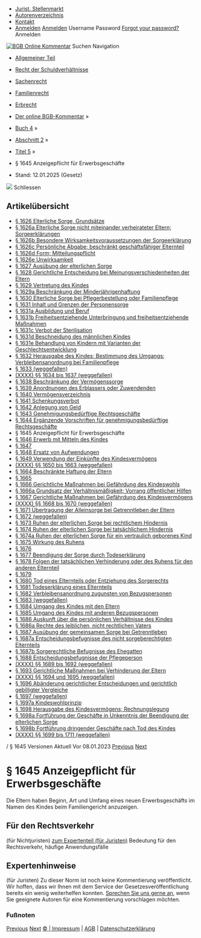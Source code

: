   * [Jurist. Stellenmarkt](https://bgb.kommentar.de/Buch-4/Abschnitt-2/Titel-5/</job-board> "Jurist. Stellenmarkt")
  * [Autorenverzeichnis](https://bgb.kommentar.de/Buch-4/Abschnitt-2/Titel-5/</Autorenverzeichnis> "Autorenverzeichnis")
  * [Kontakt](https://bgb.kommentar.de/Buch-4/Abschnitt-2/Titel-5/</Kontakt>)
  * [Anmelden](https://bgb.kommentar.de/Buch-4/Abschnitt-2/Titel-5/<#login> "show login form") [Anmelden](https://bgb.kommentar.de/Buch-4/Abschnitt-2/Titel-5/<#> "hide login form") Username Password
[Forgot your password?](https://bgb.kommentar.de/Buch-4/Abschnitt-2/Titel-5/</user/forgotpassword>) Anmelden 


[![BGB Online Kommentar](https://bgb.kommentar.de/extension/bgb/design/bgb/images/logo.png)](https://bgb.kommentar.de/Buch-4/Abschnitt-2/Titel-5/</> "BGB Online Kommentar")
Suchen
Navigation
  * [Allgemeiner Teil](https://bgb.kommentar.de/Buch-4/Abschnitt-2/Titel-5/</Buch-1>)
  * [Recht der Schuldverhältnisse](https://bgb.kommentar.de/Buch-4/Abschnitt-2/Titel-5/</Buch-2>)
  * [Sachenrecht](https://bgb.kommentar.de/Buch-4/Abschnitt-2/Titel-5/</Buch-3>)
  * [Familienrecht](https://bgb.kommentar.de/Buch-4/Abschnitt-2/Titel-5/</Buch-4>)
  * [Erbrecht](https://bgb.kommentar.de/Buch-4/Abschnitt-2/Titel-5/</Buch-5>)


  * [Der online BGB-Kommentar](https://bgb.kommentar.de/Buch-4/Abschnitt-2/Titel-5/</>) »
  * [Buch 4](https://bgb.kommentar.de/Buch-4/Abschnitt-2/Titel-5/</Buch-4>) »
  * [Abschnitt 2](https://bgb.kommentar.de/Buch-4/Abschnitt-2/Titel-5/</Buch-4/Abschnitt-2>) »
  * [Titel 5](https://bgb.kommentar.de/Buch-4/Abschnitt-2/Titel-5/</Buch-4/Abschnitt-2/Titel-5>) »
  * § 1645 Anzeigepflicht für Erwerbsgeschäfte 
  * Stand: 12.01.2025 (Gesetz) 


![](https://vg01.met.vgwort.de/na/1c9909529ead4f509072c06d9081a7d5)
Schliessen 
## Artikelübersicht
  * [ § 1626 Elterliche Sorge, Grundsätze ](https://bgb.kommentar.de/Buch-4/Abschnitt-2/Titel-5/</Buch-4/Abschnitt-2/Titel-5/Elterliche-Sorge-Grundsaetze>)
  * [ § 1626a Elterliche Sorge nicht miteinander verheirateter Eltern; Sorgeerklärungen ](https://bgb.kommentar.de/Buch-4/Abschnitt-2/Titel-5/</Buch-4/Abschnitt-2/Titel-5/Elterliche-Sorge-nicht-miteinander-verheirateter-Eltern-Sorgeerklaerungen>)
  * [ § 1626b Besondere Wirksamkeitsvoraussetzungen der Sorgeerklärung ](https://bgb.kommentar.de/Buch-4/Abschnitt-2/Titel-5/</Buch-4/Abschnitt-2/Titel-5/Besondere-Wirksamkeitsvoraussetzungen-der-Sorgeerklaerung>)
  * [ § 1626c Persönliche Abgabe; beschränkt geschäftsfähiger Elternteil ](https://bgb.kommentar.de/Buch-4/Abschnitt-2/Titel-5/</Buch-4/Abschnitt-2/Titel-5/Persoenliche-Abgabe-beschraenkt-geschaeftsfaehiger-Elternteil>)
  * [ § 1626d Form; Mitteilungspflicht ](https://bgb.kommentar.de/Buch-4/Abschnitt-2/Titel-5/</Buch-4/Abschnitt-2/Titel-5/Form-Mitteilungspflicht>)
  * [ § 1626e Unwirksamkeit ](https://bgb.kommentar.de/Buch-4/Abschnitt-2/Titel-5/</Buch-4/Abschnitt-2/Titel-5/Unwirksamkeit>)
  * [ § 1627 Ausübung der elterlichen Sorge ](https://bgb.kommentar.de/Buch-4/Abschnitt-2/Titel-5/</Buch-4/Abschnitt-2/Titel-5/Ausuebung-der-elterlichen-Sorge>)
  * [ § 1628 Gerichtliche Entscheidung bei Meinungsverschiedenheiten der Eltern ](https://bgb.kommentar.de/Buch-4/Abschnitt-2/Titel-5/</Buch-4/Abschnitt-2/Titel-5/Gerichtliche-Entscheidung-bei-Meinungsverschiedenheiten-der-Eltern>)
  * [ § 1629 Vertretung des Kindes ](https://bgb.kommentar.de/Buch-4/Abschnitt-2/Titel-5/</Buch-4/Abschnitt-2/Titel-5/Vertretung-des-Kindes>)
  * [ § 1629a Beschränkung der Minderjährigenhaftung ](https://bgb.kommentar.de/Buch-4/Abschnitt-2/Titel-5/</Buch-4/Abschnitt-2/Titel-5/Beschraenkung-der-Minderjaehrigenhaftung>)
  * [ § 1630 Elterliche Sorge bei Pflegerbestellung oder Familienpflege ](https://bgb.kommentar.de/Buch-4/Abschnitt-2/Titel-5/</Buch-4/Abschnitt-2/Titel-5/Elterliche-Sorge-bei-Pflegerbestellung-oder-Familienpflege>)
  * [ § 1631 Inhalt und Grenzen der Personensorge ](https://bgb.kommentar.de/Buch-4/Abschnitt-2/Titel-5/</Buch-4/Abschnitt-2/Titel-5/Inhalt-und-Grenzen-der-Personensorge>)
  * [ § 1631a Ausbildung und Beruf ](https://bgb.kommentar.de/Buch-4/Abschnitt-2/Titel-5/</Buch-4/Abschnitt-2/Titel-5/Ausbildung-und-Beruf>)
  * [ § 1631b Freiheitsentziehende Unterbringung und freiheitsentziehende Maßnahmen ](https://bgb.kommentar.de/Buch-4/Abschnitt-2/Titel-5/</Buch-4/Abschnitt-2/Titel-5/Freiheitsentziehende-Unterbringung-und-freiheitsentziehende-Massnahmen>)
  * [ § 1631c Verbot der Sterilisation ](https://bgb.kommentar.de/Buch-4/Abschnitt-2/Titel-5/</Buch-4/Abschnitt-2/Titel-5/Verbot-der-Sterilisation>)
  * [ § 1631d Beschneidung des männlichen Kindes ](https://bgb.kommentar.de/Buch-4/Abschnitt-2/Titel-5/</Buch-4/Abschnitt-2/Titel-5/Beschneidung-des-maennlichen-Kindes>)
  * [ § 1631e Behandlung von Kindern mit Varianten der Geschlechtsentwicklung ](https://bgb.kommentar.de/Buch-4/Abschnitt-2/Titel-5/</Buch-4/Abschnitt-2/Titel-5/Behandlung-von-Kindern-mit-Varianten-der-Geschlechtsentwicklung>)
  * [ § 1632 Herausgabe des Kindes; Bestimmung des Umgangs; Verbleibensanordnung bei Familienpflege ](https://bgb.kommentar.de/Buch-4/Abschnitt-2/Titel-5/</Buch-4/Abschnitt-2/Titel-5/Herausgabe-des-Kindes-Bestimmung-des-Umgangs-Verbleibensanordnung-bei-Familienpflege>)
  * [ § 1633 (weggefallen) ](https://bgb.kommentar.de/Buch-4/Abschnitt-2/Titel-5/</Buch-4/Abschnitt-2/Titel-5/weggefallen10>)
  * [ (XXXX) §§ 1634 bis 1637 (weggefallen) ](https://bgb.kommentar.de/Buch-4/Abschnitt-2/Titel-5/</Buch-4/Abschnitt-2/Titel-5/weggefallen>)
  * [ § 1638 Beschränkung der Vermögenssorge ](https://bgb.kommentar.de/Buch-4/Abschnitt-2/Titel-5/</Buch-4/Abschnitt-2/Titel-5/Beschraenkung-der-Vermoegenssorge>)
  * [ § 1639 Anordnungen des Erblassers oder Zuwendenden ](https://bgb.kommentar.de/Buch-4/Abschnitt-2/Titel-5/</Buch-4/Abschnitt-2/Titel-5/Anordnungen-des-Erblassers-oder-Zuwendenden>)
  * [ § 1640 Vermögensverzeichnis ](https://bgb.kommentar.de/Buch-4/Abschnitt-2/Titel-5/</Buch-4/Abschnitt-2/Titel-5/Vermoegensverzeichnis>)
  * [ § 1641 Schenkungsverbot ](https://bgb.kommentar.de/Buch-4/Abschnitt-2/Titel-5/</Buch-4/Abschnitt-2/Titel-5/Schenkungsverbot>)
  * [ § 1642 Anlegung von Geld ](https://bgb.kommentar.de/Buch-4/Abschnitt-2/Titel-5/</Buch-4/Abschnitt-2/Titel-5/Anlegung-von-Geld>)
  * [ § 1643 Genehmigungsbedürftige Rechtsgeschäfte ](https://bgb.kommentar.de/Buch-4/Abschnitt-2/Titel-5/</Buch-4/Abschnitt-2/Titel-5/Genehmigungsbeduerftige-Rechtsgeschaefte>)
  * [ § 1644 Ergänzende Vorschriften für genehmigungsbedürftige Rechtsgeschäfte ](https://bgb.kommentar.de/Buch-4/Abschnitt-2/Titel-5/</Buch-4/Abschnitt-2/Titel-5/Ergaenzende-Vorschriften-fuer-genehmigungsbeduerftige-Rechtsgeschaefte>)
  * § 1645 Anzeigepflicht für Erwerbsgeschäfte 
  * [ § 1646 Erwerb mit Mitteln des Kindes ](https://bgb.kommentar.de/Buch-4/Abschnitt-2/Titel-5/</Buch-4/Abschnitt-2/Titel-5/Erwerb-mit-Mitteln-des-Kindes>)
  * [ § 1647 ](https://bgb.kommentar.de/Buch-4/Abschnitt-2/Titel-5/</Buch-4/Abschnitt-2/Titel-5/node_2101>)
  * [ § 1648 Ersatz von Aufwendungen ](https://bgb.kommentar.de/Buch-4/Abschnitt-2/Titel-5/</Buch-4/Abschnitt-2/Titel-5/Ersatz-von-Aufwendungen>)
  * [ § 1649 Verwendung der Einkünfte des Kindesvermögens ](https://bgb.kommentar.de/Buch-4/Abschnitt-2/Titel-5/</Buch-4/Abschnitt-2/Titel-5/Verwendung-der-Einkuenfte-des-Kindesvermoegens>)
  * [ (XXXX) §§ 1650 bis 1663 (weggefallen) ](https://bgb.kommentar.de/Buch-4/Abschnitt-2/Titel-5/</Buch-4/Abschnitt-2/Titel-5/weggefallen2>)
  * [ § 1664 Beschränkte Haftung der Eltern ](https://bgb.kommentar.de/Buch-4/Abschnitt-2/Titel-5/</Buch-4/Abschnitt-2/Titel-5/Beschraenkte-Haftung-der-Eltern>)
  * [ § 1665 ](https://bgb.kommentar.de/Buch-4/Abschnitt-2/Titel-5/</Buch-4/Abschnitt-2/Titel-5/node_2106>)
  * [ § 1666 Gerichtliche Maßnahmen bei Gefährdung des Kindeswohls ](https://bgb.kommentar.de/Buch-4/Abschnitt-2/Titel-5/</Buch-4/Abschnitt-2/Titel-5/Gerichtliche-Massnahmen-bei-Gefaehrdung-des-Kindeswohls>)
  * [ § 1666a Grundsatz der Verhältnismäßigkeit; Vorrang öffentlicher Hilfen ](https://bgb.kommentar.de/Buch-4/Abschnitt-2/Titel-5/</Buch-4/Abschnitt-2/Titel-5/Grundsatz-der-Verhaeltnismaessigkeit-Vorrang-oeffentlicher-Hilfen>)
  * [ § 1667 Gerichtliche Maßnahmen bei Gefährdung des Kindesvermögens ](https://bgb.kommentar.de/Buch-4/Abschnitt-2/Titel-5/</Buch-4/Abschnitt-2/Titel-5/Gerichtliche-Massnahmen-bei-Gefaehrdung-des-Kindesvermoegens>)
  * [ (XXXX) §§ 1668 bis 1670 (weggefallen) ](https://bgb.kommentar.de/Buch-4/Abschnitt-2/Titel-5/</Buch-4/Abschnitt-2/Titel-5/weggefallen3>)
  * [ § 1671 Übertragung der Alleinsorge bei Getrenntleben der Eltern ](https://bgb.kommentar.de/Buch-4/Abschnitt-2/Titel-5/</Buch-4/Abschnitt-2/Titel-5/Uebertragung-der-Alleinsorge-bei-Getrenntleben-der-Eltern>)
  * [ § 1672 (weggefallen) ](https://bgb.kommentar.de/Buch-4/Abschnitt-2/Titel-5/</Buch-4/Abschnitt-2/Titel-5/weggefallen4>)
  * [ § 1673 Ruhen der elterlichen Sorge bei rechtlichem Hindernis ](https://bgb.kommentar.de/Buch-4/Abschnitt-2/Titel-5/</Buch-4/Abschnitt-2/Titel-5/Ruhen-der-elterlichen-Sorge-bei-rechtlichem-Hindernis>)
  * [ § 1674 Ruhen der elterlichen Sorge bei tatsächlichem Hindernis ](https://bgb.kommentar.de/Buch-4/Abschnitt-2/Titel-5/</Buch-4/Abschnitt-2/Titel-5/Ruhen-der-elterlichen-Sorge-bei-tatsaechlichem-Hindernis>)
  * [ § 1674a Ruhen der elterlichen Sorge für ein vertraulich geborenes Kind ](https://bgb.kommentar.de/Buch-4/Abschnitt-2/Titel-5/</Buch-4/Abschnitt-2/Titel-5/Ruhen-der-elterlichen-Sorge-fuer-ein-vertraulich-geborenes-Kind>)
  * [ § 1675 Wirkung des Ruhens ](https://bgb.kommentar.de/Buch-4/Abschnitt-2/Titel-5/</Buch-4/Abschnitt-2/Titel-5/Wirkung-des-Ruhens>)
  * [ § 1676 ](https://bgb.kommentar.de/Buch-4/Abschnitt-2/Titel-5/</Buch-4/Abschnitt-2/Titel-5/node_2116>)
  * [ § 1677 Beendigung der Sorge durch Todeserklärung ](https://bgb.kommentar.de/Buch-4/Abschnitt-2/Titel-5/</Buch-4/Abschnitt-2/Titel-5/Beendigung-der-Sorge-durch-Todeserklaerung>)
  * [ § 1678 Folgen der tatsächlichen Verhinderung oder des Ruhens für den anderen Elternteil ](https://bgb.kommentar.de/Buch-4/Abschnitt-2/Titel-5/</Buch-4/Abschnitt-2/Titel-5/Folgen-der-tatsaechlichen-Verhinderung-oder-des-Ruhens-fuer-den-anderen-Elternteil>)
  * [ § 1679 ](https://bgb.kommentar.de/Buch-4/Abschnitt-2/Titel-5/</Buch-4/Abschnitt-2/Titel-5/node_2119>)
  * [ § 1680 Tod eines Elternteils oder Entziehung des Sorgerechts ](https://bgb.kommentar.de/Buch-4/Abschnitt-2/Titel-5/</Buch-4/Abschnitt-2/Titel-5/Tod-eines-Elternteils-oder-Entziehung-des-Sorgerechts>)
  * [ § 1681 Todeserklärung eines Elternteils ](https://bgb.kommentar.de/Buch-4/Abschnitt-2/Titel-5/</Buch-4/Abschnitt-2/Titel-5/Todeserklaerung-eines-Elternteils>)
  * [ § 1682 Verbleibensanordnung zugunsten von Bezugspersonen ](https://bgb.kommentar.de/Buch-4/Abschnitt-2/Titel-5/</Buch-4/Abschnitt-2/Titel-5/Verbleibensanordnung-zugunsten-von-Bezugspersonen>)
  * [ § 1683 (weggefallen) ](https://bgb.kommentar.de/Buch-4/Abschnitt-2/Titel-5/</Buch-4/Abschnitt-2/Titel-5/weggefallen5>)
  * [ § 1684 Umgang des Kindes mit den Eltern ](https://bgb.kommentar.de/Buch-4/Abschnitt-2/Titel-5/</Buch-4/Abschnitt-2/Titel-5/Umgang-des-Kindes-mit-den-Eltern>)
  * [ § 1685 Umgang des Kindes mit anderen Bezugspersonen ](https://bgb.kommentar.de/Buch-4/Abschnitt-2/Titel-5/</Buch-4/Abschnitt-2/Titel-5/Umgang-des-Kindes-mit-anderen-Bezugspersonen>)
  * [ § 1686 Auskunft über die persönlichen Verhältnisse des Kindes ](https://bgb.kommentar.de/Buch-4/Abschnitt-2/Titel-5/</Buch-4/Abschnitt-2/Titel-5/Auskunft-ueber-die-persoenlichen-Verhaeltnisse-des-Kindes>)
  * [ § 1686a Rechte des leiblichen, nicht rechtlichen Vaters ](https://bgb.kommentar.de/Buch-4/Abschnitt-2/Titel-5/</Buch-4/Abschnitt-2/Titel-5/Rechte-des-leiblichen-nicht-rechtlichen-Vaters>)
  * [ § 1687 Ausübung der gemeinsamen Sorge bei Getrenntleben ](https://bgb.kommentar.de/Buch-4/Abschnitt-2/Titel-5/</Buch-4/Abschnitt-2/Titel-5/Ausuebung-der-gemeinsamen-Sorge-bei-Getrenntleben>)
  * [ § 1687a Entscheidungsbefugnisse des nicht sorgeberechtigten Elternteils ](https://bgb.kommentar.de/Buch-4/Abschnitt-2/Titel-5/</Buch-4/Abschnitt-2/Titel-5/Entscheidungsbefugnisse-des-nicht-sorgeberechtigten-Elternteils>)
  * [ § 1687b Sorgerechtliche Befugnisse des Ehegatten ](https://bgb.kommentar.de/Buch-4/Abschnitt-2/Titel-5/</Buch-4/Abschnitt-2/Titel-5/Sorgerechtliche-Befugnisse-des-Ehegatten>)
  * [ § 1688 Entscheidungsbefugnisse der Pflegeperson ](https://bgb.kommentar.de/Buch-4/Abschnitt-2/Titel-5/</Buch-4/Abschnitt-2/Titel-5/Entscheidungsbefugnisse-der-Pflegeperson>)
  * [ (XXXX) §§ 1689 bis 1692 (weggefallen) ](https://bgb.kommentar.de/Buch-4/Abschnitt-2/Titel-5/</Buch-4/Abschnitt-2/Titel-5/weggefallen6>)
  * [ § 1693 Gerichtliche Maßnahmen bei Verhinderung der Eltern ](https://bgb.kommentar.de/Buch-4/Abschnitt-2/Titel-5/</Buch-4/Abschnitt-2/Titel-5/Gerichtliche-Massnahmen-bei-Verhinderung-der-Eltern>)
  * [ (XXXX) §§ 1694 und 1695 (weggefallen) ](https://bgb.kommentar.de/Buch-4/Abschnitt-2/Titel-5/</Buch-4/Abschnitt-2/Titel-5/weggefallen7>)
  * [ § 1696 Abänderung gerichtlicher Entscheidungen und gerichtlich gebilligter Vergleiche ](https://bgb.kommentar.de/Buch-4/Abschnitt-2/Titel-5/</Buch-4/Abschnitt-2/Titel-5/Abaenderung-gerichtlicher-Entscheidungen-und-gerichtlich-gebilligter-Vergleiche>)
  * [ § 1697 (weggefallen) ](https://bgb.kommentar.de/Buch-4/Abschnitt-2/Titel-5/</Buch-4/Abschnitt-2/Titel-5/weggefallen8>)
  * [ § 1697a Kindeswohlprinzip ](https://bgb.kommentar.de/Buch-4/Abschnitt-2/Titel-5/</Buch-4/Abschnitt-2/Titel-5/Kindeswohlprinzip>)
  * [ § 1698 Herausgabe des Kindesvermögens; Rechnungslegung ](https://bgb.kommentar.de/Buch-4/Abschnitt-2/Titel-5/</Buch-4/Abschnitt-2/Titel-5/Herausgabe-des-Kindesvermoegens-Rechnungslegung>)
  * [ § 1698a Fortführung der Geschäfte in Unkenntnis der Beendigung der elterlichen Sorge ](https://bgb.kommentar.de/Buch-4/Abschnitt-2/Titel-5/</Buch-4/Abschnitt-2/Titel-5/Fortfuehrung-der-Geschaefte-in-Unkenntnis-der-Beendigung-der-elterlichen-Sorge>)
  * [ § 1698b Fortführung dringender Geschäfte nach Tod des Kindes ](https://bgb.kommentar.de/Buch-4/Abschnitt-2/Titel-5/</Buch-4/Abschnitt-2/Titel-5/Fortfuehrung-dringender-Geschaefte-nach-Tod-des-Kindes>)
  * [ (XXXX) §§ 1699 bis 1711 (weggefallen) ](https://bgb.kommentar.de/Buch-4/Abschnitt-2/Titel-5/</Buch-4/Abschnitt-2/Titel-5/weggefallen9>)


/ § 1645 
Versionen  Aktuell Vor 08.01.2023
[Previous](https://bgb.kommentar.de/Buch-4/Abschnitt-2/Titel-5/</Buch-4/Abschnitt-2/Titel-5/Ergaenzende-Vorschriften-fuer-genehmigungsbeduerftige-Rechtsgeschaefte> "§ 1644 Ergänzende Vorschriften für genehmigungsbedürftige Rechtsgeschäfte") [Next](https://bgb.kommentar.de/Buch-4/Abschnitt-2/Titel-5/</Buch-4/Abschnitt-2/Titel-5/Erwerb-mit-Mitteln-des-Kindes> "§ 1646 Erwerb mit Mitteln des Kindes")
# § 1645 Anzeigepflicht für Erwerbsgeschäfte
Die Eltern haben Beginn, Art und Umfang eines neuen Erwerbsgeschäfts im Namen des Kindes beim Familiengericht anzuzeigen.
## Für den Rechtsverkehr 
(für Nichtjuristen)
[zum Expertenteil (für Juristen)](https://bgb.kommentar.de/Buch-4/Abschnitt-2/Titel-5/<#expertenhinweise>)
Bedeutung für den Rechtsverkehr, häufige Anwendungsfälle
## Expertenhinweise
(für Juristen)
Zu dieser Norm ist noch keine Kommentierung veröffentlicht. Wir hoffen, dass wir Ihnen mit dem Service der Gesetzesveröffentlichung bereits ein wenig weiterhelfen konnten. [Sprechen Sie uns gerne an](https://bgb.kommentar.de/Buch-4/Abschnitt-2/Titel-5/</Kontakt>), wenn Sie geeignete Autoren für eine Kommentierung vorschlagen möchten. 
### Fußnoten
[Previous](https://bgb.kommentar.de/Buch-4/Abschnitt-2/Titel-5/</Buch-4/Abschnitt-2/Titel-5/Ergaenzende-Vorschriften-fuer-genehmigungsbeduerftige-Rechtsgeschaefte> "§ 1644 Ergänzende Vorschriften für genehmigungsbedürftige Rechtsgeschäfte") [Next](https://bgb.kommentar.de/Buch-4/Abschnitt-2/Titel-5/</Buch-4/Abschnitt-2/Titel-5/Erwerb-mit-Mitteln-des-Kindes> "§ 1646 Erwerb mit Mitteln des Kindes")
[© | Impressum](https://bgb.kommentar.de/Buch-4/Abschnitt-2/Titel-5/</Kontakt>) | [AGB](https://bgb.kommentar.de/Buch-4/Abschnitt-2/Titel-5/</AGB>) | [Datenschutzerklärung](https://bgb.kommentar.de/Buch-4/Abschnitt-2/Titel-5/</Datenschutzerklaerung-fuer-Leser>)
